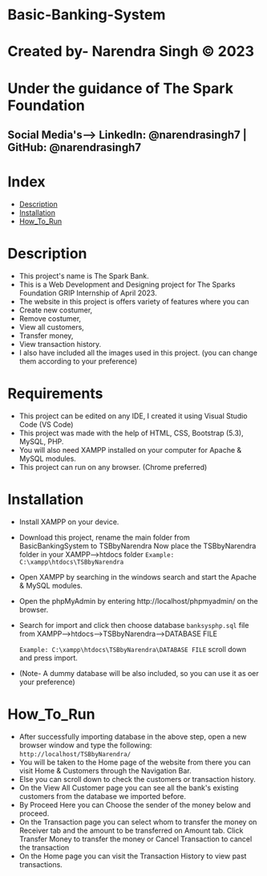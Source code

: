 # Basic-Banking-System
# Created by- Narendra Singh © 2023
# Under the guidance of The Spark Foundation 
## Social Media's--> LinkedIn: @narendrasingh7 | GitHub: @narendrasingh7 
# Index
- [Description](#description "Goto description")
- [Installation](#installation "Goto installation") 
- [How_To_Run](#how_to_run "Goto how_to_run") 
# Description
- This project's name is The Spark Bank.
- This is a Web Development and Designing project for The Sparks Foundation GRIP Internship of April 2023.
- The website in this project is offers variety of features where you can
- Create new costumer,
- Remove costumer,
- View all customers,
- Transfer money,
- View transaction history. 
- I also have included all the images used in this project. (you can change them according to your preference)
# Requirements 
- This project can be edited on any IDE, I created it using Visual Studio Code (VS Code)
- This project was made with the help of HTML, CSS, Bootstrap (5.3), MySQL, PHP.
- You will also need XAMPP installed on your computer for Apache & MySQL modules.
- This project can run on any browser. (Chrome preferred)
# Installation 
- Install XAMPP on your device.
- Download this project, rename the main folder from BasicBankingSystem to TSBbyNarendra
Now place the TSBbyNarendra folder in your XAMPP-->htdocs folder
`Example:
 C:\xampp\htdocs\TSBbyNarendra`
 
- Open XAMPP by searching in the windows search and start the Apache & MySQL modules.
- Open the phpMyAdmin by entering http://localhost/phpmyadmin/ on the browser.
- Search for import and click then choose database `banksysphp.sql` file from XAMPP-->htdocs-->TSBbyNarendra-->DATABASE FILE 

  `Example:
   C:\xampp\htdocs\TSBbyNarendra\DATABASE FILE`
   scroll down and press import.

- (Note- A dummy database will be also included, so you can use it as oer your preference)
# How_To_Run
- After successfully importing database in the above step, open a new browser window and type the following:
  `http://localhost/TSBbyNarendra/`
- You will be taken to the Home page of the website from there you can visit Home & Customers through the Navigation Bar.
- Else you can scroll down to check the customers or transaction history.
- On the View All Customer page you can see all the bank's existing customers from the database we imported before.
- By Proceed Here you can Choose the sender of the money below and proceed.
- On the Transaction page you can select whom to transfer the money on Receiver tab and the amount to be transferred on Amount tab.
Click Transfer Money to transfer the money or Cancel Transaction to cancel the transaction
- On the Home page you can visit the Transaction History to view past transactions.

